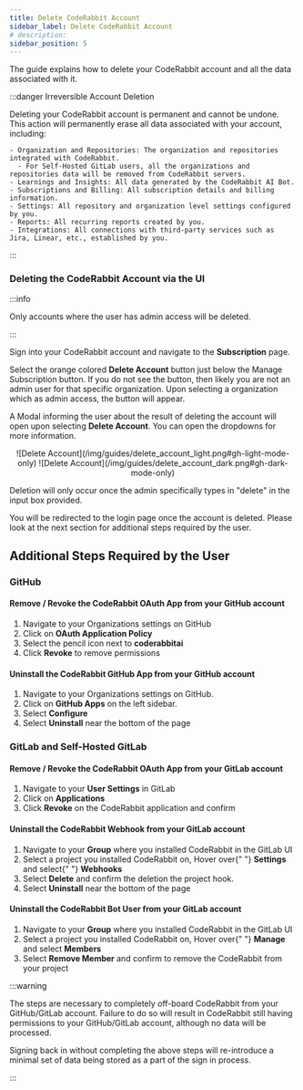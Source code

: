 ```yaml
---
title: Delete CodeRabbit Account
sidebar_label: Delete CodeRabbit Account
# description:
sidebar_position: 5
---
```


The guide explains how to delete your CodeRabbit account and all the data
associated with it.

:::danger Irreversible Account Deletion

Deleting your CodeRabbit account is permanent and cannot be undone. This action
will permanently erase all data associated with your account, including:

    - Organization and Repositories: The organization and repositories integrated with CodeRabbit.
      - For Self-Hosted GitLab users, all the organizations and repositories data will be removed from CodeRabbit servers.
    - Learnings and Insights: All data generated by the CodeRabbit AI Bot.
    - Subscriptions and Billing: All subscription details and billing information.
    - Settings: All repository and organization level settings configured by you.
    - Reports: All recurring reports created by you.
    - Integrations: All connections with third-party services such as Jira, Linear, etc., established by you.

:::

### Deleting the CodeRabbit Account via the UI

:::info

Only accounts where the user has admin access will be deleted.

:::

Sign into your CodeRabbit account and navigate to the **Subscription** page.

Select the orange colored **Delete Account** button just below the Manage
Subscription button. If you do not see the button, then likely you are not an
admin user for that specific organization. Upon selecting a organization which
as admin access, the button will appear.

A Modal informing the user about the result of deleting the account will open
upon selecting **Delete Account**. You can open the dropdowns for more
information.

<div align="center">
![Delete Account](/img/guides/delete_account_light.png#gh-light-mode-only)
![Delete Account](/img/guides/delete_account_dark.png#gh-dark-mode-only)
</div>

Deletion will only occur once the admin specifically types in "delete" in the
input box provided.

You will be redirected to the login page once the account is deleted. Please
look at the next section for additional steps required by the user.

## Additional Steps Required by the User

### GitHub

#### Remove / Revoke the CodeRabbit OAuth App from your GitHub account

1. Navigate to your Organizations settings on GitHub
2. Click on <strong>OAuth Application Policy</strong>
3. Select the pencil icon next to <strong>coderabbitai</strong>
4. Click <strong>Revoke</strong> to remove permissions

#### Uninstall the CodeRabbit GitHub App from your GitHub account

1. Navigate to your Organizations settings on GitHub.
2. Click on <strong>GitHub Apps</strong> on the left sidebar.
3. Select <strong>Configure</strong>
4. Select <strong>Uninstall</strong> near the bottom of the page

### GitLab and Self-Hosted GitLab

#### Remove / Revoke the CodeRabbit OAuth App from your GitLab account

1. Navigate to your <strong>User Settings</strong> in GitLab
2. Click on <strong>Applications</strong>
3. Click <strong>Revoke</strong> on the CodeRabbit application and confirm

#### Uninstall the CodeRabbit Webhook from your GitLab account

1. Navigate to your <strong>Group</strong> where you installed CodeRabbit in the
   GitLab UI
2. Select a project you installed CodeRabbit on, Hover over{" "}
   <strong>Settings</strong> and select{" "} <strong>Webhooks</strong>
3. Select <strong>Delete</strong> and confirm the deletion the project hook.
4. Select <strong>Uninstall</strong> near the bottom of the page

#### Uninstall the CodeRabbit Bot User from your GitLab account

1. Navigate to your <strong>Group</strong> where you installed CodeRabbit in the
   GitLab UI
2. Select a project you installed CodeRabbit on, Hover over{" "}
   <strong>Manage</strong> and select <strong>Members</strong>
3. Select <strong>Remove Member</strong> and confirm to remove the CodeRabbit
   from your project

:::warning

The steps are necessary to completely off-board CodeRabbit from your
GitHub/GitLab account. Failure to do so will result in CodeRabbit still having
permissions to your GitHub/GitLab account, although no data will be processed.

Signing back in without completing the above steps will re-introduce a minimal
set of data being stored as a part of the sign in process.

:::
